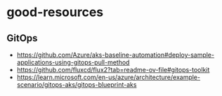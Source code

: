 # good-resources

## GitOps
- https://github.com/Azure/aks-baseline-automation#deploy-sample-applications-using-gitops-pull-method
- https://github.com/fluxcd/flux2?tab=readme-ov-file#gitops-toolkit
- https://learn.microsoft.com/en-us/azure/architecture/example-scenario/gitops-aks/gitops-blueprint-aks
